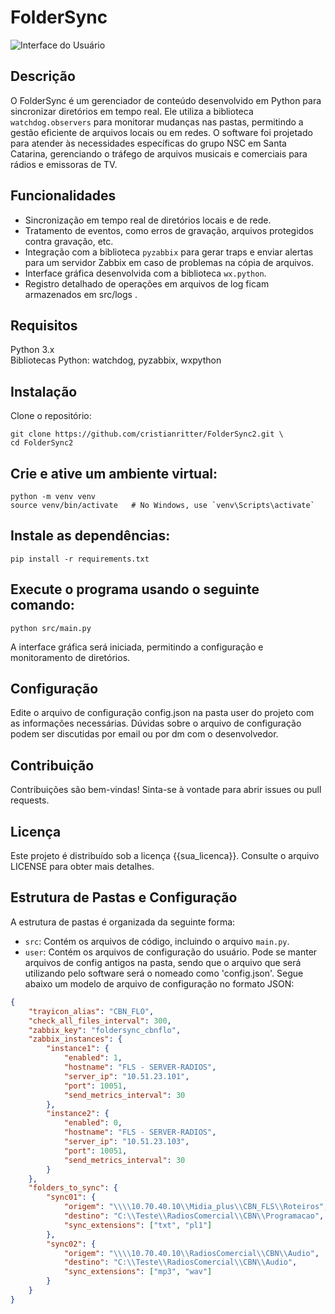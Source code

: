 # FolderSync

![Interface do Usuário](caminho/para/imagem/interface.png)

## Descrição

O FolderSync é um gerenciador de conteúdo desenvolvido em Python para sincronizar diretórios em tempo real. Ele utiliza a biblioteca `watchdog.observers` para monitorar mudanças nas pastas, permitindo a gestão eficiente de arquivos locais ou em redes. O software foi projetado para atender às necessidades específicas do grupo NSC em Santa Catarina, gerenciando o tráfego de arquivos musicais e comerciais para rádios e emissoras de TV.

## Funcionalidades

- Sincronização em tempo real de diretórios locais e de rede.
- Tratamento de eventos, como erros de gravação, arquivos protegidos contra gravação, etc.
- Integração com a biblioteca `pyzabbix` para gerar traps e enviar alertas para um servidor Zabbix em caso de problemas na cópia de arquivos.
- Interface gráfica desenvolvida com a biblioteca `wx.python`.
- Registro detalhado de operações em arquivos de log ficam armazenados em src/logs .

## Requisitos
Python 3.x \
Bibliotecas Python: watchdog, pyzabbix, wxpython
## Instalação
Clone o repositório: 
```shel
git clone https://github.com/cristianritter/FolderSync2.git \
cd FolderSync2
```

## Crie e ative um ambiente virtual:
```shel
python -m venv venv
source venv/bin/activate   # No Windows, use `venv\Scripts\activate`
```
## Instale as dependências:
```shel
pip install -r requirements.txt
```
## Execute o programa usando o seguinte comando:
```shel
python src/main.py
``` 
A interface gráfica será iniciada, permitindo a configuração e monitoramento de diretórios.

## Configuração
Edite o arquivo de configuração config.json na pasta user do projeto com as informações necessárias.
Dúvidas sobre o arquivo de configuração podem ser discutidas por email ou por dm com o desenvolvedor.

## Contribuição
Contribuições são bem-vindas! Sinta-se à vontade para abrir issues ou pull requests.

## Licença
Este projeto é distribuído sob a licença {{sua_licenca}}. Consulte o arquivo LICENSE para obter mais detalhes.
## Estrutura de Pastas e Configuração

A estrutura de pastas é organizada da seguinte forma:

- `src`: Contém os arquivos de código, incluindo o arquivo `main.py`.
- `user`: Contém os arquivos de configuração do usuário. Pode se manter arquivos de config antigos na pasta, sendo que o arquivo que será utilizando pelo software será o nomeado como 'config.json'.
Segue abaixo um modelo de arquivo de configuração no formato JSON:
```json
{
    "trayicon_alias": "CBN_FLO",
    "check_all_files_interval": 300,
    "zabbix_key": "foldersync_cbnflo",
    "zabbix_instances": {
        "instance1": {
            "enabled": 1,
            "hostname": "FLS - SERVER-RADIOS",
            "server_ip": "10.51.23.101",
            "port": 10051,
            "send_metrics_interval": 30
        },
        "instance2": {
            "enabled": 0,
            "hostname": "FLS - SERVER-RADIOS",
            "server_ip": "10.51.23.103",
            "port": 10051,
            "send_metrics_interval": 30
        }
    },   
    "folders_to_sync": {
        "sync01": {
            "origem": "\\\\10.70.40.10\\Midia_plus\\CBN_FLS\\Roteiros",
            "destino": "C:\\Teste\\RadiosComercial\\CBN\\Programacao",
            "sync_extensions": ["txt", "pl1"]
        },
        "sync02": {
            "origem": "\\\\10.70.40.10\\RadiosComercial\\CBN\\Audio",
            "destino": "C:\\Teste\\RadiosComercial\\CBN\\Audio",
            "sync_extensions": ["mp3", "wav"]
        }
    }
}

```


